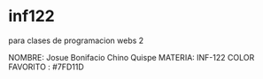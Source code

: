 # inf122
para clases de programacion webs 2

NOMBRE: Josue Bonifacio Chino Quispe
MATERIA: INF-122
COLOR FAVORITO : #7FD11D